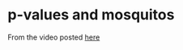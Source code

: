 # p-values and mosquitos

From the video posted [here](https://www.youtube.com/watch?v=XNx3YWuLc1o)
